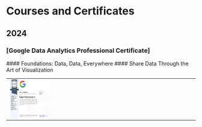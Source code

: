 #  Courses and Certificates
## 2024

### [Google Data Analytics Professional Certificate]



<table>
<colgroup>
<col width="25%" />
<col width="85%" />
</colgroup>
<tbody>
<tr>
<td markdown="span"><img src="https://github.com/dutta-tanushree/dutta-tanushree.github.io/blob/master/pdf/certificates/google-data/Coursera%20KH0FP1NO1U77-1.png?raw=true" width="182" height="102"></td>
<td markdown="span"> 
  
  
</td>
#### Foundations: Data, Data, Everywhere
  #### Share Data Through the Art of Visualization
</tr>
</tbody>
</table>
